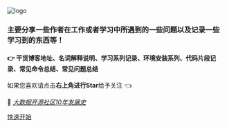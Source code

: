 <!-- ![logo](https://docsify.js.org/_media/icon.svg) -->
![logo](https://s1.ax1x.com/2020/05/20/YojfYt.gif "-gifcontrol-disabled;")

<!-- ## :point_right: AmCoder个人笔记 :point_left: -->

### 主要分享一些作者在工作或者学习中所遇到的一些问题以及记录一些学习到的东西等！

#### :point_right: 干货博客地址、名词解释说明、学习系列记录、环境安装系列、代码片段记录、常见命令总结、常见问题总结
如果您喜欢请点击**右上角进行Star**给予关注 :point_left:

:movie_camera: [*大数据开源社区10年发展史*](https://v.youku.com/v_show/id_XNDM1MDI1MjU0NA==.html?spm=a2h9p.12366999.app.SECTION~MAIN~SECTION~MAIN~5~5!2~5!3~5~5~5~5~5~21~22~TR~TD!2~5~5!2~H4~A)

[快速开始](README.md)
